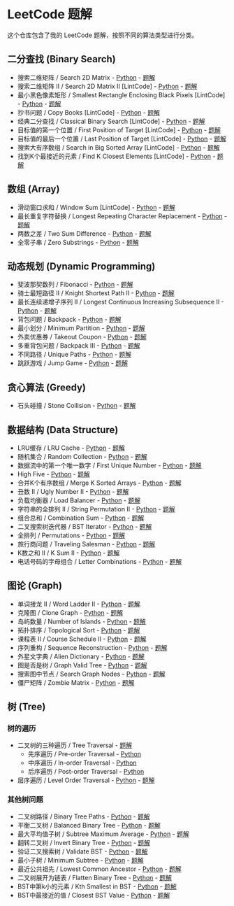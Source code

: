 # LeetCode 题解

这个仓库包含了我的 LeetCode 题解，按照不同的算法类型进行分类。

## 二分查找 (Binary Search)
- 搜索二维矩阵 / Search 2D Matrix - [Python](leetcode_questions/binary_search/search_2d_matrix/search_2d_matrix.py) - [题解](leetcode_questions/binary_search/search_2d_matrix/search_2d_matrix.md)
- 搜索二维矩阵 II / Search 2D Matrix II [LintCode] - [Python](leetcode_questions/binary_search/search_2d_matrix_ii/search_2d_matrix_ii.py) - [题解](leetcode_questions/binary_search/search_2d_matrix_ii/search_2d_matrix_ii.md)
- 最小黑色像素矩形 / Smallest Rectangle Enclosing Black Pixels [LintCode] - [Python](leetcode_questions/binary_search/smallest_rectangle/smallest_rectangle.py) - [题解](leetcode_questions/binary_search/smallest_rectangle/smallest_rectangle.md)
- 抄书问题 / Copy Books [LintCode] - [Python](leetcode_questions/binary_search/copy_books/copy_books.py) - [题解](leetcode_questions/binary_search/copy_books/copy_books.md)
- 经典二分查找 / Classical Binary Search [LintCode] - [Python](leetcode_questions/binary_search/classical_binary_search/classical_binary_search.py) - [题解](leetcode_questions/binary_search/classical_binary_search/classical_binary_search.md)
- 目标值的第一个位置 / First Position of Target [LintCode] - [Python](leetcode_questions/binary_search/first_position/first_position.py) - [题解](leetcode_questions/binary_search/first_position/first_position.md)
- 目标值的最后一个位置 / Last Position of Target [LintCode] - [Python](leetcode_questions/binary_search/last_position/last_position.py) - [题解](leetcode_questions/binary_search/last_position/last_position.md)
- 搜索大有序数组 / Search in Big Sorted Array [LintCode] - [Python](leetcode_questions/binary_search/search_big_sorted_array/search_big_sorted_array.py) - [题解](leetcode_questions/binary_search/search_big_sorted_array/search_big_sorted_array.md)
- 找到K个最接近的元素 / Find K Closest Elements [LintCode] - [Python](leetcode_questions/binary_search/k_closest_elements/k_closest_elements.py) - [题解](leetcode_questions/binary_search/k_closest_elements/k_closest_elements.md)

## 数组 (Array)
- 滑动窗口求和 / Window Sum [LintCode] - [Python](leetcode_questions/array/window_sum/window_sum.py) - [题解](leetcode_questions/array/window_sum/window_sum.md)
- 最长重复字符替换 / Longest Repeating Character Replacement - [Python](leetcode_questions/array/longest_repeating_character/longest_repeating_character.py) - [题解](leetcode_questions/array/longest_repeating_character/longest_repeating_character.md)
- 两数之差 / Two Sum Difference - [Python](leetcode_questions/array/two_sum_difference/two_sum_difference.py) - [题解](leetcode_questions/array/two_sum_difference/two_sum_difference.md)
- 全零子串 / Zero Substrings - [Python](leetcode_questions/string_processing/zero_substrings/zero_substrings.py) - [题解](leetcode_questions/string_processing/zero_substrings/zero_substrings.md)

## 动态规划 (Dynamic Programming)
- 斐波那契数列 / Fibonacci - [Python](leetcode_questions/math/fibonacci/fibonacci.py) - [题解](leetcode_questions/math/fibonacci/fibonacci.md)
- 骑士最短路径 II / Knight Shortest Path II - [Python](leetcode_questions/dynamic_programming/knight_shortest_path_ii/knight_shortest_path_ii.py) - [题解](leetcode_questions/dynamic_programming/knight_shortest_path_ii/knight_shortest_path_ii.md)
- 最长连续递增子序列 II / Longest Continuous Increasing Subsequence II - [Python](leetcode_questions/dynamic_programming/longest_continuous_increasing_subsequence_ii/longest_continuous_increasing_subsequence_ii.py) - [题解](leetcode_questions/dynamic_programming/longest_continuous_increasing_subsequence_ii/longest_continuous_increasing_subsequence_ii.md)
- 背包问题 / Backpack - [Python](leetcode_questions/dynamic_programming/backpack/backpack.py) - [题解](leetcode_questions/dynamic_programming/backpack/backpack.md)
- 最小划分 / Minimum Partition - [Python](leetcode_questions/dynamic_programming/minimum_partition/minimum_partition.py) - [题解](leetcode_questions/dynamic_programming/minimum_partition/minimum_partition.md)
- 外卖优惠券 / Takeout Coupon - [Python](leetcode_questions/dynamic_programming/takeout_coupon/takeout_coupon.py) - [题解](leetcode_questions/dynamic_programming/takeout_coupon/takeout_coupon.md)
- 多重背包问题 / Backpack III - [Python](leetcode_questions/dynamic_programming/backpack_iii/backpack_iii.py) - [题解](leetcode_questions/dynamic_programming/backpack_iii/backpack_iii.md)
- 不同路径 / Unique Paths - [Python](leetcode_questions/dynamic_programming/unique_paths/unique_paths.py) - [题解](leetcode_questions/dynamic_programming/unique_paths/unique_paths.md)
- 跳跃游戏 / Jump Game - [Python](leetcode_questions/dynamic_programming/jump_game/jump_game.py) - [题解](leetcode_questions/dynamic_programming/jump_game/jump_game.md)

## 贪心算法 (Greedy)
- 石头碰撞 / Stone Collision - [Python](leetcode_questions/greedy/stone_collision/stone_collision.py) - [题解](leetcode_questions/greedy/stone_collision/stone_collision.md)

## 数据结构 (Data Structure)
- LRU缓存 / LRU Cache - [Python](leetcode_questions/data_structure/lru_cache/lru_cache.py) - [题解](leetcode_questions/data_structure/lru_cache/lru_cache.md)
- 随机集合 / Random Collection - [Python](leetcode_questions/data_structure/random_collection/random_collection.py) - [题解](leetcode_questions/data_structure/random_collection/random_collection.md)
- 数据流中的第一个唯一数字 / First Unique Number - [Python](leetcode_questions/data_structure/first_unique_number/first_unique_number.py) - [题解](leetcode_questions/data_structure/first_unique_number/first_unique_number.md)
- High Five - [Python](leetcode_questions/data_structure/high_five/high_five.py) - [题解](leetcode_questions/data_structure/high_five/high_five.md)
- 合并K个有序数组 / Merge K Sorted Arrays - [Python](leetcode_questions/data_structure/merge_k_sorted_arrays/merge_k_sorted_arrays.py) - [题解](leetcode_questions/data_structure/merge_k_sorted_arrays/merge_k_sorted_arrays.md)
- 丑数 II / Ugly Number II - [Python](leetcode_questions/data_structure/ugly_number_ii/ugly_number_ii.py) - [题解](leetcode_questions/data_structure/ugly_number_ii/ugly_number_ii.md)
- 负载均衡器 / Load Balancer - [Python](leetcode_questions/data_structure/load_balancer/load_balancer.py) - [题解](leetcode_questions/data_structure/load_balancer/load_balancer.md)
- 字符串的全排列 II / String Permutation II - [Python](leetcode_questions/data_structure/string_permutation_ii/string_permutation_ii.py) - [题解](leetcode_questions/data_structure/string_permutation_ii/string_permutation_ii.md)
- 组合总和 / Combination Sum - [Python](leetcode_questions/data_structure/combination_sum/combination_sum.py) - [题解](leetcode_questions/data_structure/combination_sum/combination_sum.md)
- 二叉搜索树迭代器 / BST Iterator - [Python](leetcode_questions/data_structure/bst_iterator/bst_iterator.py) - [题解](leetcode_questions/data_structure/bst_iterator/bst_iterator.md)
- 全排列 / Permutations - [Python](leetcode_questions/data_structure/permutations/permutations.py) - [题解](leetcode_questions/data_structure/permutations/permutations.md)
- 旅行商问题 / Traveling Salesman - [Python](leetcode_questions/data_structure/traveling_salesman/traveling_salesman.py) - [题解](leetcode_questions/data_structure/traveling_salesman/traveling_salesman.md)
- K数之和 II / K Sum II - [Python](leetcode_questions/data_structure/k_sum_ii/k_sum_ii.py) - [题解](leetcode_questions/data_structure/k_sum_ii/k_sum_ii.md)
- 电话号码的字母组合 / Letter Combinations - [Python](leetcode_questions/data_structure/letter_combinations/letter_combinations.py) - [题解](leetcode_questions/data_structure/letter_combinations/letter_combinations.md)

## 图论 (Graph)
- 单词接龙 II / Word Ladder II - [Python](leetcode_questions/graph_search/word_ladder_ii/word_ladder_ii.py) - [题解](leetcode_questions/graph_search/word_ladder_ii/word_ladder_ii.md)
- 克隆图 / Clone Graph - [Python](leetcode_questions/graph/clone_graph/clone_graph.py) - [题解](leetcode_questions/graph/clone_graph/clone_graph.md)
- 岛屿数量 / Number of Islands - [Python](leetcode_questions/graph/number_of_islands/number_of_islands.py) - [题解](leetcode_questions/graph/number_of_islands/number_of_islands.md)
- 拓扑排序 / Topological Sort - [Python](leetcode_questions/graph/topological_sort/topological_sort.py) - [题解](leetcode_questions/graph/topological_sort/topological_sort.md)
- 课程表 II / Course Schedule II - [Python](leetcode_questions/graph/course_schedule_ii/course_schedule_ii.py) - [题解](leetcode_questions/graph/course_schedule_ii/course_schedule_ii.md)
- 序列重构 / Sequence Reconstruction - [Python](leetcode_questions/graph/sequence_reconstruction/sequence_reconstruction.py) - [题解](leetcode_questions/graph/sequence_reconstruction/sequence_reconstruction.md)
- 外星文字典 / Alien Dictionary - [Python](leetcode_questions/graph/alien_dictionary/alien_dictionary.py) - [题解](leetcode_questions/graph/alien_dictionary/alien_dictionary.md)
- 图是否是树 / Graph Valid Tree - [Python](leetcode_questions/graph/graph_valid_tree/graph_valid_tree.py) - [题解](leetcode_questions/graph/graph_valid_tree/graph_valid_tree.md)
- 搜索图中节点 / Search Graph Nodes - [Python](leetcode_questions/graph/search_graph_nodes/search_graph_nodes.py) - [题解](leetcode_questions/graph/search_graph_nodes/search_graph_nodes.md)
- 僵尸矩阵 / Zombie Matrix - [Python](leetcode_questions/graph/zombie_matrix/zombie_matrix.py) - [题解](leetcode_questions/graph/zombie_matrix/zombie_matrix.md)

## 树 (Tree)
### 树的遍历
- 二叉树的三种遍历 / Tree Traversal - [题解](leetcode_questions/tree/tree_traversal/tree_traversal.md)
  - 先序遍历 / Pre-order Traversal - [Python](leetcode_questions/tree/tree_traversal/preorder_traversal.py)
  - 中序遍历 / In-order Traversal - [Python](leetcode_questions/tree/tree_traversal/inorder_traversal.py)
  - 后序遍历 / Post-order Traversal - [Python](leetcode_questions/tree/tree_traversal/postorder_traversal.py)
- 层序遍历 / Level Order Traversal - [Python](leetcode_questions/tree/level_order_traversal/level_order_traversal.py) - [题解](leetcode_questions/tree/level_order_traversal/level_order_traversal.md)

### 其他树问题
- 二叉树路径 / Binary Tree Paths - [Python](leetcode_questions/tree/binary_tree_paths/binary_tree_paths.py) - [题解](leetcode_questions/tree/binary_tree_paths/binary_tree_paths.md)
- 平衡二叉树 / Balanced Binary Tree - [Python](leetcode_questions/tree/balanced_binary_tree/balanced_binary_tree.py) - [题解](leetcode_questions/tree/balanced_binary_tree/balanced_binary_tree.md)
- 最大平均值子树 / Subtree Maximum Average - [Python](leetcode_questions/tree/subtree_maximum_average/subtree_maximum_average.py) - [题解](leetcode_questions/tree/subtree_maximum_average/subtree_maximum_average.md)
- 翻转二叉树 / Invert Binary Tree - [Python](leetcode_questions/tree/invert_binary_tree/invert_binary_tree.py) - [题解](leetcode_questions/tree/invert_binary_tree/invert_binary_tree.md)
- 验证二叉搜索树 / Validate BST - [Python](leetcode_questions/tree/validate_bst/validate_bst.py) - [题解](leetcode_questions/tree/validate_bst/validate_bst.md)
- 最小子树 / Minimum Subtree - [Python](leetcode_questions/tree/minimum_subtree/minimum_subtree.py) - [题解](leetcode_questions/tree/minimum_subtree/minimum_subtree.md)
- 最近公共祖先 / Lowest Common Ancestor - [Python](leetcode_questions/tree/lowest_common_ancestor/lowest_common_ancestor.py) - [题解](leetcode_questions/tree/lowest_common_ancestor/lowest_common_ancestor.md)
- 二叉树展开为链表 / Flatten Binary Tree - [Python](leetcode_questions/tree/flatten_binary_tree/flatten_binary_tree.py) - [题解](leetcode_questions/tree/flatten_binary_tree/flatten_binary_tree.md)
- BST中第k小的元素 / Kth Smallest in BST - [Python](leetcode_questions/tree/kth_smallest_bst/kth_smallest_bst.py) - [题解](leetcode_questions/tree/kth_smallest_bst/kth_smallest_bst.md)
- BST中最接近的值 / Closest BST Value - [Python](leetcode_questions/tree/closest_bst_value/closest_bst_value.py) - [题解](leetcode_questions/tree/closest_bst_value/closest_bst_value.md)
